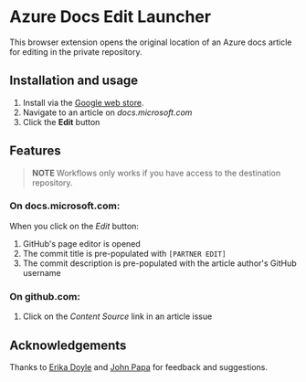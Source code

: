 # Azure Docs Edit Launcher

This browser extension opens the original location of an Azure docs article for editing in the private repository.

## Installation and usage

1. Install via the [Google web store](https://chrome.google.com/webstore/detail/edit-page-azure-docs/kfdadnfiopehhcedhlflpioebhihpkia).
1. Navigate to an article on _docs.microsoft.com_
1. Click the **Edit** button

## Features

> **NOTE** Workflows only works if you have access to the destination repository.

### On docs.microsoft.com:

When you click on the *Edit* button:

1. GitHub's page editor is opened
1. The commit title is pre-populated with `[PARTNER EDIT]`
1. The commit description is pre-populated with the article author's GitHub username

### On github.com:

1. Click on the <em>Content Source</em> link in an article issue

## Acknowledgements

Thanks to [Erika Doyle](https://github.com/erikadoyle) and [John Papa](https://github.com/johnpapa) for feedback and suggestions.
